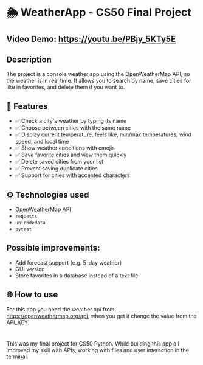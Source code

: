# 🌦️ WeatherApp - CS50 Final Project
## Video Demo:  https://youtu.be/PBjy_5KTy5E
## Description
The project is a console weather app using the OpenWeatherMap API, so the weather is in real time. It allows you to search by name, save cities for like in favorites, and delete them if you want to.



## 📌 Features

- ✅ Check a city's weather by typing its name
- ✅ Choose between cities with the same name
- ✅ Display current temperature, feels like, min/max temperatures, wind speed, and local time
- ✅ Show weather conditions with emojis
- ✅ Save favorite cities and view them quickly
- ✅ Delete saved cities from your list
- ✅ Prevent saving duplicate cities
- ✅ Support for cities with accented characters

## ⚙️ Technologies used
- [OpenWeatherMap API](https://openweathermap.org/api)
- `requests`
- `unicodedata`
- `pytest`

## Possible improvements:
- Add forecast support (e.g. 5-day weather)
- GUI version
- Store favorites in a database instead of a text file

## 🌐 How to use
For this app you need the weather api from https://openweathermap.org/api, when you get it change the value from the API_KEY.
#
This was my final project for CS50 Python. While building this app a I improved my skill with APIs, working with files and user interaction in the terminal.

